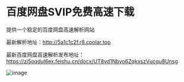 # 百度网盘SVIP免费高速下载
提供一个稳定的百度网盘高速解析网站

最新解析地址：http://5a1c1c2f.r8.cpolar.top

最新百度网盘高速解析发布地址：
https://zi5oqdul6ex.feishu.cn/docx/UT8vd1Nbvo6ZqkxszVucqu8Unsg

![image](https://github.com/xtyyyy1230/baiduwp/assets/9477101/b437f9d4-272c-436a-8fb3-44baac0a5ff8)
